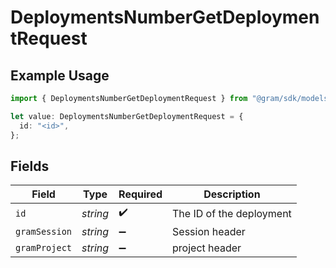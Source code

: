 # DeploymentsNumberGetDeploymentRequest

## Example Usage

```typescript
import { DeploymentsNumberGetDeploymentRequest } from "@gram/sdk/models/operations";

let value: DeploymentsNumberGetDeploymentRequest = {
  id: "<id>",
};
```

## Fields

| Field                    | Type                     | Required                 | Description              |
| ------------------------ | ------------------------ | ------------------------ | ------------------------ |
| `id`                     | *string*                 | :heavy_check_mark:       | The ID of the deployment |
| `gramSession`            | *string*                 | :heavy_minus_sign:       | Session header           |
| `gramProject`            | *string*                 | :heavy_minus_sign:       | project header           |